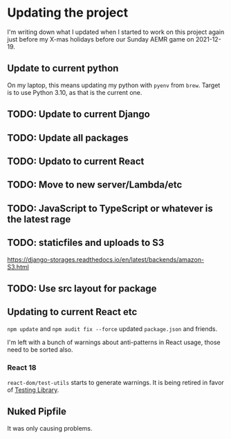 # Updating the project

I'm writing down what I updated when I started to work on this project again
just before my X-mas holidays before our Sunday AEMR game on 2021-12-19.

## Update to current python

On my laptop, this means updating my python with `pyenv` from `brew`. Target is to use Python 3.10, as that is the current one.

## TODO: Update to current Django
## TODO: Update all packages 
## TODO: Updato to current React
## TODO: Move to new server/Lambda/etc
## TODO: JavaScript to TypeScript or whatever is the latest rage
## TODO: staticfiles and uploads to S3
https://django-storages.readthedocs.io/en/latest/backends/amazon-S3.html
## TODO: Use src layout for package

## Updating to current React etc

`npm update` and `npm audit fix --force` updated `package.json` and friends.

I'm left with a bunch of warnings about anti-patterns in React usage, those 
need to be sorted also.

### React 18

`react-dom/test-utils` starts to generate warnings. It is being retired in favor of [Testing Library](https://testing-library.com/docs/react-testing-library/).

## Nuked Pipfile

It was only causing problems.
